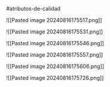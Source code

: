 #atributos-de-calidad 

![[Pasted image 20240816175517.png]]

![[Pasted image 20240816175531.png]]

![[Pasted image 20240816175546.png]]

![[Pasted image 20240816175557.png]]

![[Pasted image 20240816175606.png]]

![[Pasted image 20240816175726.png]]